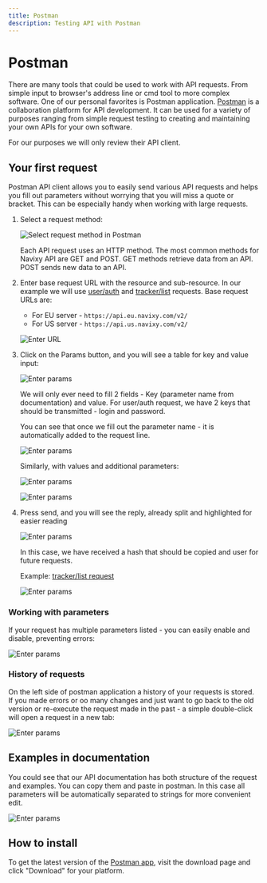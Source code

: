 ```yaml
---
title: Postman
description: Testing API with Postman 
---
```


# Postman
 
There are many tools that could be used to work with API requests. 
From simple input to browser's address line or cmd tool to more complex software. 
One of our personal favorites is Postman application. 
[Postman](https://www.postman.com/) is a collaboration platform for API development. 
It can be used for a variety of purposes ranging from simple request 
testing to creating and maintaining your own APIs for your own software. 

For our purposes we will only review their API client.


## Your first request

Postman API client allows you to easily send various API requests and helps you
fill out parameters without worrying that you will miss a quote or bracket. 
This can be especially handy when working with large requests. 

1. Select a request method:

    ![Select request method in Postman](./assets/postman_select.png)

    Each API request uses an HTTP method. The most common methods for Navixy API are GET and POST. 
    GET methods retrieve data from an API. POST sends new data to an API.

1. Enter base request URL with the resource and sub-resource. In our example we will
   use [user/auth](../backend-api/resources/commons/user/index.md#auth) and 
   [tracker/list](../backend-api/resources/tracking/tracker/index.md#list) requests. Base request URLs are:

    *	For EU server - `https://api.eu.navixy.com/v2/`
    *	For US server - `https://api.us.navixy.com/v2/`

    ![Enter URL](./assets/enter-url.png)

1. Click on the Params button, and you will see a table for key and value input: 

    ![Enter params](./assets/postman_params.png)

    We will only ever need to fill 2 fields - Key (parameter name from documentation) and value.
    For user/auth request, we have 2 keys that should be transmitted - login and password.

    You can see that once we fill out the parameter name - it is automatically added to the request line.

    ![Enter params](./assets/postman_params2.png)

    Similarly, with values and additional parameters: 

    ![Enter params](./assets/postman_params3.png)
    
    ![Enter params](./assets/postman_params4.png)

1. Press send, and you will see the reply, already split and highlighted for easier reading 

    ![Enter params](./assets/postman_body.png)

    In this case, we have received a hash that should be copied and user for future requests. 

    Example: [tracker/list request](../backend-api/resources/tracking/tracker/index.md#list)

    ![Enter params](./assets/postman_tracker_list.png)
    

### Working with parameters

If your request has multiple parameters listed - you can easily enable and disable, preventing errors: 

![Enter params](./assets/postman_params5.gif)

### History of requests

On the left side of postman application a history of your requests is stored. 
If you made errors or oo many changes and just want to go back to the old version 
or re-execute the request made in the past - a simple double-click will open a request in a new tab:

![Enter params](./assets/postman_response.gif)

## Examples in documentation

You could see that our API documentation has both structure of the request and examples. 
You can copy them and paste in postman. 
In this case all parameters will be automatically separated to strings for more convenient edit.

![Enter params](./assets/postman_apn.png)

## How to install

To get the latest version of the [Postman app](https://postman.com), visit the download 
page and click "Download" for your platform.


